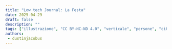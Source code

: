 ```yaml
---
title: "Low tech Journal: La Festa"
date: 2025-04-29
draft: false
description: ""
tags: ["illustrazione", "CC BY-NC-ND 4.0", "verticale", "persone", "cibo", "trasporti", "solare"]
authors:
 - dustinjacobus
---
```



